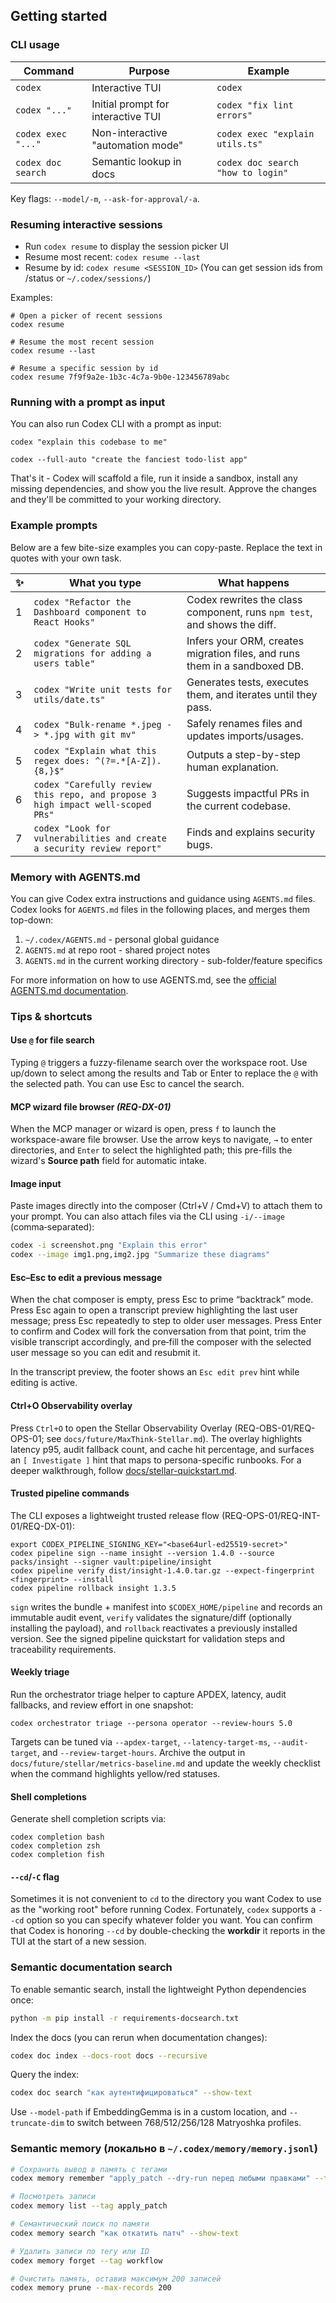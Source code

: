 ## Getting started

### CLI usage

| Command            | Purpose                            | Example                         |
| ------------------ | ---------------------------------- | ------------------------------- |
| `codex`            | Interactive TUI                    | `codex`                         |
| `codex "..."`      | Initial prompt for interactive TUI | `codex "fix lint errors"`       |
| `codex exec "..."` | Non-interactive "automation mode"  | `codex exec "explain utils.ts"` |
| `codex doc search` | Semantic lookup in docs            | `codex doc search "how to login"` |

Key flags: `--model/-m`, `--ask-for-approval/-a`.

### Resuming interactive sessions

- Run `codex resume` to display the session picker UI
- Resume most recent: `codex resume --last`
- Resume by id: `codex resume <SESSION_ID>` (You can get session ids from /status or `~/.codex/sessions/`)

Examples:

```shell
# Open a picker of recent sessions
codex resume

# Resume the most recent session
codex resume --last

# Resume a specific session by id
codex resume 7f9f9a2e-1b3c-4c7a-9b0e-123456789abc
```

### Running with a prompt as input

You can also run Codex CLI with a prompt as input:

```shell
codex "explain this codebase to me"
```

```shell
codex --full-auto "create the fanciest todo-list app"
```

That's it - Codex will scaffold a file, run it inside a sandbox, install any
missing dependencies, and show you the live result. Approve the changes and
they'll be committed to your working directory.

### Example prompts

Below are a few bite-size examples you can copy-paste. Replace the text in quotes with your own task.

| ✨  | What you type                                                                   | What happens                                                               |
| --- | ------------------------------------------------------------------------------- | -------------------------------------------------------------------------- |
| 1   | `codex "Refactor the Dashboard component to React Hooks"`                       | Codex rewrites the class component, runs `npm test`, and shows the diff.   |
| 2   | `codex "Generate SQL migrations for adding a users table"`                      | Infers your ORM, creates migration files, and runs them in a sandboxed DB. |
| 3   | `codex "Write unit tests for utils/date.ts"`                                    | Generates tests, executes them, and iterates until they pass.              |
| 4   | `codex "Bulk-rename *.jpeg -> *.jpg with git mv"`                               | Safely renames files and updates imports/usages.                           |
| 5   | `codex "Explain what this regex does: ^(?=.*[A-Z]).{8,}$"`                      | Outputs a step-by-step human explanation.                                  |
| 6   | `codex "Carefully review this repo, and propose 3 high impact well-scoped PRs"` | Suggests impactful PRs in the current codebase.                            |
| 7   | `codex "Look for vulnerabilities and create a security review report"`          | Finds and explains security bugs.                                          |

### Memory with AGENTS.md

You can give Codex extra instructions and guidance using `AGENTS.md` files. Codex looks for `AGENTS.md` files in the following places, and merges them top-down:

1. `~/.codex/AGENTS.md` - personal global guidance
2. `AGENTS.md` at repo root - shared project notes
3. `AGENTS.md` in the current working directory - sub-folder/feature specifics

For more information on how to use AGENTS.md, see the [official AGENTS.md documentation](https://agents.md/).

### Tips & shortcuts

#### Use `@` for file search

Typing `@` triggers a fuzzy-filename search over the workspace root. Use up/down to select among the results and Tab or Enter to replace the `@` with the selected path. You can use Esc to cancel the search.

#### MCP wizard file browser *(REQ-DX-01)*

When the MCP manager or wizard is open, press `f` to launch the workspace-aware file browser. Use the arrow keys to navigate, `→` to enter directories, and `Enter` to select the highlighted path; this pre-fills the wizard's **Source path** field for automatic intake.

#### Image input

Paste images directly into the composer (Ctrl+V / Cmd+V) to attach them to your prompt. You can also attach files via the CLI using `-i/--image` (comma‑separated):

```bash
codex -i screenshot.png "Explain this error"
codex --image img1.png,img2.jpg "Summarize these diagrams"
```

#### Esc–Esc to edit a previous message

When the chat composer is empty, press Esc to prime “backtrack” mode. Press Esc again to open a transcript preview highlighting the last user message; press Esc repeatedly to step to older user messages. Press Enter to confirm and Codex will fork the conversation from that point, trim the visible transcript accordingly, and pre‑fill the composer with the selected user message so you can edit and resubmit it.

In the transcript preview, the footer shows an `Esc edit prev` hint while editing is active.

#### Ctrl+O Observability overlay

Press `Ctrl+O` to open the Stellar Observability Overlay (REQ-OBS-01/REQ-OPS-01; see `docs/future/MaxThink-Stellar.md`). The overlay highlights latency p95, audit fallback count, and cache hit percentage, and surfaces an `[ Investigate ]` hint that maps to persona-specific runbooks. For a deeper walkthrough, follow [docs/stellar-quickstart.md](stellar-quickstart.md).

#### Trusted pipeline commands

The CLI exposes a lightweight trusted release flow (REQ-OPS-01/REQ-INT-01/REQ-DX-01):

```shell
export CODEX_PIPELINE_SIGNING_KEY="<base64url-ed25519-secret>"
codex pipeline sign --name insight --version 1.4.0 --source packs/insight --signer vault:pipeline/insight
codex pipeline verify dist/insight-1.4.0.tar.gz --expect-fingerprint <fingerprint> --install
codex pipeline rollback insight 1.3.5
```

`sign` writes the bundle + manifest into `$CODEX_HOME/pipeline` and records an immutable audit event, `verify` validates the signature/diff (optionally installing the payload), and `rollback` reactivates a previously installed version. See the signed pipeline quickstart for validation steps and traceability requirements.

#### Weekly triage

Run the orchestrator triage helper to capture APDEX, latency, audit fallbacks, and review effort in one snapshot:

```shell
codex orchestrator triage --persona operator --review-hours 5.0
```

Targets can be tuned via `--apdex-target`, `--latency-target-ms`, `--audit-target`, and `--review-target-hours`. Archive the output in `docs/future/stellar/metrics-baseline.md` and update the weekly checklist when the command highlights yellow/red statuses.

#### Shell completions

Generate shell completion scripts via:

```shell
codex completion bash
codex completion zsh
codex completion fish
```

#### `--cd`/`-C` flag

Sometimes it is not convenient to `cd` to the directory you want Codex to use as the "working root" before running Codex. Fortunately, `codex` supports a `--cd` option so you can specify whatever folder you want. You can confirm that Codex is honoring `--cd` by double-checking the **workdir** it reports in the TUI at the start of a new session.

### Semantic documentation search

To enable semantic search, install the lightweight Python dependencies once:

```bash
python -m pip install -r requirements-docsearch.txt
```

Index the docs (you can rerun when documentation changes):

```bash
codex doc index --docs-root docs --recursive
```

Query the index:

```bash
codex doc search "как аутентифицироваться" --show-text
```

Use `--model-path` if EmbeddingGemma is in a custom location, and `--truncate-dim` to switch between 768/512/256/128 Matryoshka profiles.

### Semantic memory (локально в `~/.codex/memory/memory.jsonl`)

```bash
# Сохранить вывод в память с тегами
codex memory remember "apply_patch --dry-run перед любыми правками" --tag apply_patch --tag workflow

# Посмотреть записи
codex memory list --tag apply_patch

# Семантический поиск по памяти
codex memory search "как откатить патч" --show-text

# Удалить записи по тегу или ID
codex memory forget --tag workflow

# Очистить память, оставив максимум 200 записей
codex memory prune --max-records 200
```
